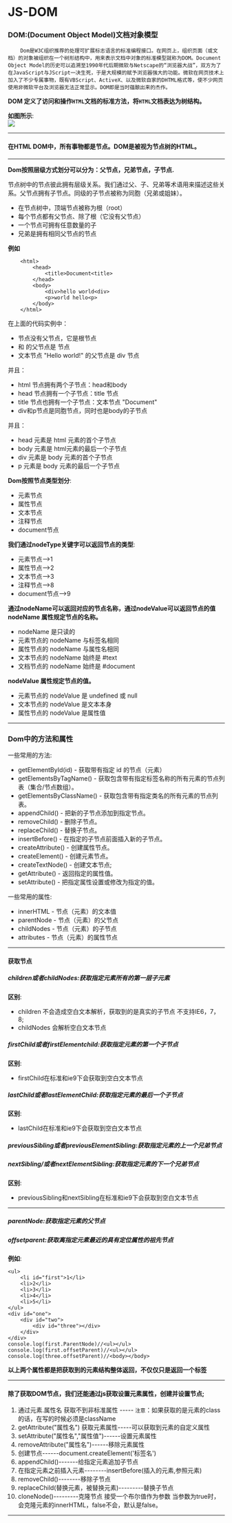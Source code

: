 # JS-DOM  
### DOM:(Document Object Model)文档对象模型  
		Dom是W3C组织推荐的处理可扩展标志语言的标准编程接口。在网页上，组织页面（或文档）的对象被组织在一个树形结构中，用来表示文档中对象的标准模型就称为DOM。Document Object Model的历史可以追溯至1990年代后期微软与Netscape的“浏览器大战”，双方为了在JavaScript与JScript一决生死，于是大规模的赋予浏览器强大的功能。微软在网页技术上加入了不少专属事物，既有VBScript、ActiveX、以及微软自家的DHTML格式等，使不少网页使用非微软平台及浏览器无法正常显示。DOM即是当时蕴酿出来的杰作。  

**DOM 定义了访问和操作`HTML`文档的标准方法，将`HTML`文档表达为树结构。**  

**如图所示**:  
	![](https://timgsa.baidu.com/timg?image&quality=80&size=b9999_10000&sec=1502530878981&di=2e7bbe4d2193c685254c13e5c1652f54&imgtype=0&src=http%3A%2F%2F120.img.pp.sohu.com%2Fimages%2F2008%2F1%2F9%2F13%2F8%2F117f9d9afe1.jpg)  

***  
#### 在HTML DOM中，所有事物都是节点。DOM是被视为节点树的HTML。  
***  

**Dom按照层级方式划分可以分为：父节点，兄弟节点，子节点.**  

节点树中的节点彼此拥有层级关系。我们通过父、子、兄弟等术语用来描述这些关系。父节点拥有子节点。同级的子节点被称为同胞（兄弟或姐妹）。  

* 在节点树中，顶端节点被称为根（root）
* 每个节点都有父节点、除了根（它没有父节点）
* 一个节点可拥有任意数量的子
* 兄弟是拥有相同父节点的节点  

**例如**  
	
		<html>
			<head>
				<title>Document<title>
			</head>
			<body>
				<div>hello world<div>
				<p>world hello<p>
			</body>
		</html>

在上面的代码实例中：  

* <html>节点没有父节点，它是根节点
* <head> 和 <body> 的父节点是 <html> 节点
* 文本节点 "Hello world!" 的父节点是 div 节点  

并且：  

* html 节点拥有两个子节点：head和body
* head 节点拥有一个子节点：title 节点
* title 节点也拥有一个子节点：文本节点 "Document"
* div和p节点是同胞节点，同时也是body的子节点

并且：  

* head 元素是 html 元素的首个子节点
* body 元素是 html元素的最后一个子节点
* div 元素是 body 元素的首个子节点
* p 元素是 body 元素的最后一个子节点  

**Dom按照节点类型划分**:  

* 元素节点
* 属性节点
* 文本节点
* 注释节点
* document节点

**我们通过nodeType关键字可以返回节点的类型**:

* 元素节点-->1
* 属性节点-->2
* 文本节点-->3
* 注释节点-->8
* document节点-->9

**通过nodeName可以返回对应的节点名称，通过nodeValue可以返回节点的值**  
**nodeName 属性规定节点的名称。**

* nodeName 是只读的
* 元素节点的 nodeName 与标签名相同
* 属性节点的 nodeName 与属性名相同
* 文本节点的 nodeName 始终是 #text
* 文档节点的 nodeName 始终是 #document

**nodeValue 属性规定节点的值。**  

* 元素节点的 nodeValue 是 undefined 或 null
* 文本节点的 nodeValue 是文本本身
* 属性节点的 nodeValue 是属性值


***  
### Dom中的方法和属性  
一些常用的方法:  

* getElementById(id) - 获取带有指定 id 的节点（元素）
* getElementsByTagName() - 获取包含带有指定标签名称的所有元素的节点列表（集合/节点数组）。
* getElementsByClassName() - 获取包含带有指定类名的所有元素的节点列表。 
* appendChild() - 把新的子节点添加到指定节点。
* removeChild() -  	删除子节点。
* replaceChild() - 替换子节点。
* insertBefore() - 在指定的子节点前面插入新的子节点。
* createAttribute() - 创建属性节点。
* createElement() - 创建元素节点。
* createTextNode() -  	创建文本节点;
* getAttribute() -  返回指定的属性值。 
* setAttribute() - 把指定属性设置或修改为指定的值。

一些常用的属性:  

* innerHTML - 节点（元素）的文本值
* parentNode - 节点（元素）的父节点
* childNodes - 节点（元素）的子节点
* attributes - 节点（元素）的属性节点

***
#### 获取节点   
##### children或者childNodes:获取指定元素所有的第一层子元素  
**区别**:  

* children  不会造成空白文本解析，获取到的是真实的子节点 不支持IE6，7，8;
* childNodes 会解析空白文本节点 

##### firstChild或者firstElementchild:获取指定元素的第一个子节点  
**区别**:

* firstChild在标准和ie9下会获取到空白文本节点

##### lastChild或者lastElementChild:获取指定元素的最后一个子节点  
**区别**:  

* lastChild在标准和ie9下会获取到空白文本节点  

##### previousSibling或者previousElementSibling:获取指定元素的上一个兄弟节点  
##### nextSibling/或者nextElementSibling:获取指定元素的下一个兄弟节点  
**区别**:  

* previousSibling和nextSibling在标准和ie9下会获取到空白文本节点  

***
##### parentNode:获取指定元素的父节点  
##### offsetparent:获取离指定元素最近的具有定位属性的祖先节点  

**例如**:  
	
	<ul>
		<li id="first">1</li>
		<li>2</li>
		<li>3</li>
		<li>4</li>
		<li>5</li>
	</ul>
	<div id="one">
		<div id="two">
			<div id="three"></div>
		</div>
	</div>
	console.log(first.ParentNode)//<ul></ul>
	console.log(first.offsetParent)//<ul></ul>
	console.log(three.offsetParent)//<body></body>

**以上两个属性都是把获取到的元素结构整体返回，不仅仅只是返回一个标签**  
***
#### 除了获取DOM节点，我们还能通过js获取设置元素属性，创建并设置节点;  

1. 通过元素.属性名  获取不到非标准属性 ----- `注意`：如果获取的是元素的class的话，在写的时候必须是className
2. getAttribute("属性名")  获取元素属性-----可以获取到元素的自定义属性
3. setAttribute("属性名","属性值")------设置元素属性
4. removeAttribute("属性名")------移除元素属性
5. 创建节点------document.createElement('标签名')
6. appendChild()-------给指定元素追加子节点
7. 在指定元素之前插入元素--------insertBefore(插入的元素,参照元素)
8. removeChild()--------移除子节点
9. replaceChild(替换元素，被替换元素)---------替换子节点
10. cloneNode()---------克隆节点 接受一个布尔值作为参数 当参数为true时，会克隆元素的innerHTML，false不会，默认是false。

***


	

	